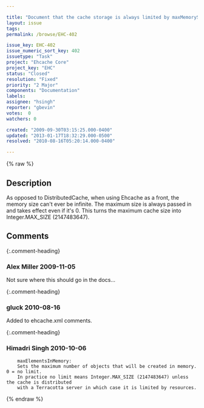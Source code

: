 ```yaml
---

title: "Document that the cache storage is always limited by maxMemorySize"
layout: issue
tags: 
permalink: /browse/EHC-402

issue_key: EHC-402
issue_numeric_sort_key: 402
issuetype: "Task"
project: "Ehcache Core"
project_key: "EHC"
status: "Closed"
resolution: "Fixed"
priority: "2 Major"
components: "Documentation"
labels: 
assignee: "hsingh"
reporter: "gbevin"
votes:  0
watchers: 0

created: "2009-09-30T03:15:25.000-0400"
updated: "2013-01-17T18:32:29.000-0500"
resolved: "2010-08-16T05:20:14.000-0400"

---
```




{% raw %}



## Description

<div markdown="1" class="description">

As opposed to DistributedCache, when using Ehcache as a front, the memory size can't ever be infinite. The maximum size is always passed in and takes effect even if it's 0. This turns the maximum cache size into Integer.MAX\_SIZE (2147483647).

</div>

## Comments


{:.comment-heading}
### **Alex Miller** <span class="date">2009-11-05</span>

<div markdown="1" class="comment">

Not sure where this should go in the docs...

</div>


{:.comment-heading}
### **gluck** <span class="date">2010-08-16</span>

<div markdown="1" class="comment">

Added to ehcache.xml comments.

</div>


{:.comment-heading}
### **Himadri Singh** <span class="date">2010-10-06</span>

<div markdown="1" class="comment">


```
    maxElementsInMemory:
    Sets the maximum number of objects that will be created in memory.  0 = no limit.
    In practice no limit means Integer.MAX_SIZE (2147483647) unless the cache is distributed
    with a Terracotta server in which case it is limited by resources.
```


</div>



{% endraw %}
